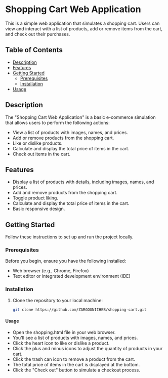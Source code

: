 # Shopping Cart Web Application

This is a simple web application that simulates a shopping cart. Users can view and interact with a list of products, add or remove items from the cart, and check out their purchases.

## Table of Contents

- [Description](#description)
- [Features](#features)
- [Getting Started](#getting-started)
  - [Prerequisites](#prerequisites)
  - [Installation](#installation)
- [Usage](#usage)

## Description

The "Shopping Cart Web Application" is a basic e-commerce simulation that allows users to perform the following actions:
- View a list of products with images, names, and prices.
- Add or remove products from the shopping cart.
- Like or dislike products.
- Calculate and display the total price of items in the cart.
- Check out items in the cart.

## Features

- Display a list of products with details, including images, names, and prices.
- Add and remove products from the shopping cart.
- Toggle product liking.
- Calculate and display the total price of items in the cart.
- Basic responsive design.

## Getting Started

Follow these instructions to set up and run the project locally.

### Prerequisites

Before you begin, ensure you have the following installed:

- Web browser (e.g., Chrome, Firefox)
- Text editor or integrated development environment (IDE)

### Installation

1. Clone the repository to your local machine:

   ```bash
   git clone https://github.com/ZARGOUNIIHEB/shopping-cart.git

#### Usage
- Open the shopping.html file in your web browser.
- You'll see a list of products with images, names, and prices.
- Click the heart icon to like or dislike a product.
- Click the plus and minus icons to adjust the quantity of products in your cart.
- Click the trash can icon to remove a product from the cart.
- The total price of items in the cart is displayed at the bottom.
- Click the "Check out" button to simulate a checkout process.